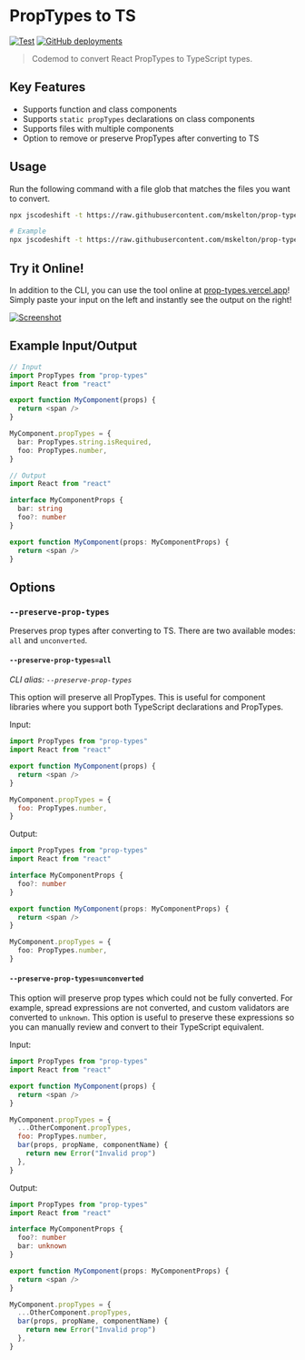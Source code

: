# PropTypes to TS

[![Test](https://github.com/mskelton/prop-types-to-ts/workflows/Test/badge.svg?branch=master)](https://github.com/mskelton/prop-types-to-ts/actions?query=workflow%3ATest)
[![GitHub deployments](https://img.shields.io/github/deployments/mskelton/prop-types-to-ts/production?label=Deploy)](https://prop-types.vercel.app)

> Codemod to convert React PropTypes to TypeScript types.

## Key Features

- Supports function and class components
- Supports `static propTypes` declarations on class components
- Supports files with multiple components
- Option to remove or preserve PropTypes after converting to TS

## Usage

Run the following command with a file glob that matches the files you want to convert.

```sh
npx jscodeshift -t https://raw.githubusercontent.com/mskelton/prop-types-to-ts/master/transform.ts GLOB

# Example
npx jscodeshift -t https://raw.githubusercontent.com/mskelton/prop-types-to-ts/master/transform.ts src/**/*.{js,jsx}
```

## Try it Online!

In addition to the CLI, you can use the tool online at [prop-types.vercel.app](https://prop-types.vercel.app)! Simply paste your input on the left and instantly see the output on the right!

[![Screenshot](web/screenshot.png?v=1)](https://prop-types.vercel.app)

## Example Input/Output

```ts
// Input
import PropTypes from "prop-types"
import React from "react"

export function MyComponent(props) {
  return <span />
}

MyComponent.propTypes = {
  bar: PropTypes.string.isRequired,
  foo: PropTypes.number,
}

// Output
import React from "react"

interface MyComponentProps {
  bar: string
  foo?: number
}

export function MyComponent(props: MyComponentProps) {
  return <span />
}
```

## Options

### `--preserve-prop-types`

Preserves prop types after converting to TS. There are two available modes: `all` and `unconverted`.

#### `--preserve-prop-types=all`

_CLI alias: `--preserve-prop-types`_

This option will preserve all PropTypes. This is useful for component libraries where you support both TypeScript declarations and PropTypes.

Input:

```js
import PropTypes from "prop-types"
import React from "react"

export function MyComponent(props) {
  return <span />
}

MyComponent.propTypes = {
  foo: PropTypes.number,
}
```

Output:

```ts
import PropTypes from "prop-types"
import React from "react"

interface MyComponentProps {
  foo?: number
}

export function MyComponent(props: MyComponentProps) {
  return <span />
}

MyComponent.propTypes = {
  foo: PropTypes.number,
}
```

#### `--preserve-prop-types=unconverted`

This option will preserve prop types which could not be fully converted. For example, spread expressions are not converted, and custom validators are converted to `unknown`. This option is useful to preserve these expressions so you can manually review and convert to their TypeScript equivalent.

Input:

```js
import PropTypes from "prop-types"
import React from "react"

export function MyComponent(props) {
  return <span />
}

MyComponent.propTypes = {
  ...OtherComponent.propTypes,
  foo: PropTypes.number,
  bar(props, propName, componentName) {
    return new Error("Invalid prop")
  },
}
```

Output:

```ts
import PropTypes from "prop-types"
import React from "react"

interface MyComponentProps {
  foo?: number
  bar: unknown
}

export function MyComponent(props: MyComponentProps) {
  return <span />
}

MyComponent.propTypes = {
  ...OtherComponent.propTypes,
  bar(props, propName, componentName) {
    return new Error("Invalid prop")
  },
}
```
